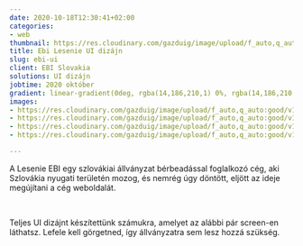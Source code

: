 ```yaml
---
date: 2020-10-18T12:30:41+02:00
categories:
- web
thumbnail: https://res.cloudinary.com/gazduig/image/upload/f_auto,q_auto:good/v1603017430/cms/lesenie_yruris.jpg
title: Ebi Lesenie UI dizájn
slug: ebi-ui
client: EBI Slovakia
solutions: UI dizájn
jobtime: 2020 október
gradient: linear-gradient(0deg, rgba(14,186,210,1) 0%, rgba(14,186,210,0) 45%)
images:
- https://res.cloudinary.com/gazduig/image/upload/f_auto,q_auto:good/v1603017155/cms/Main_page_pdfrnz.jpg
- https://res.cloudinary.com/gazduig/image/upload/f_auto,q_auto:good/v1603017156/cms/Referencie_rnt8ov.jpg
- https://res.cloudinary.com/gazduig/image/upload/f_auto,q_auto:good/v1603017156/cms/Prenajom_lesenia_cgw9sk.jpg
- https://res.cloudinary.com/gazduig/image/upload/f_auto,q_auto:good/v1603017170/cms/Kontakt_i6jpkg.jpg

---
```

A Lesenie EBI egy szlovákiai állványzat bérbeadással foglalkozó cég, aki Szlovákia nyugati területén mozog, és nemrég úgy döntött, eljött az ideje megújítani a cég weboldalát.

<br>

Teljes UI dizájnt készítettünk számukra, amelyet az alábbi pár screen-en láthatsz. Lefele kell görgetned, így állványzatra sem lesz hozzá szükség.